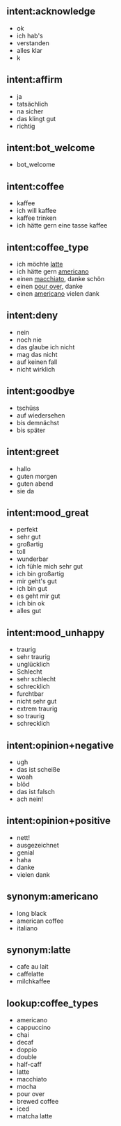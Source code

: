 ## intent:acknowledge
- ok
- ich hab's
- verstanden
- alles klar
- k

## intent:affirm
- ja
- tatsächlich
- na sicher
- das klingt gut
- richtig

## intent:bot_welcome
- bot_welcome

## intent:coffee
- kaffee
- ich will kaffee
- kaffee trinken
- ich hätte gern eine tasse kaffee

## intent:coffee_type
- ich möchte [latte](coffee_type)
- ich hätte gern [americano](coffee_type)
- einen [macchiato](coffee_type), danke schön
- einen [pour over](coffee_type), danke
- einen [americano](coffee_type) vielen dank

## intent:deny
- nein
- noch nie
- das glaube ich nicht
- mag das nicht
- auf keinen fall
- nicht wirklich

## intent:goodbye
- tschüss
- auf wiedersehen
- bis demnächst
- bis später

## intent:greet
- hallo
- guten morgen
- guten abend
- sie da

## intent:mood_great
- perfekt
- sehr gut
- großartig
- toll
- wunderbar
- ich fühle mich sehr gut
- ich bin großartig
- mir geht's gut
- ich bin gut
- es geht mir gut
- ich bin ok
- alles gut

## intent:mood_unhappy
- traurig
- sehr traurig
- unglücklich
- Schlecht
- sehr schlecht
- schrecklich
- furchtbar
- nicht sehr gut
- extrem traurig
- so traurig
- schrecklich

## intent:opinion+negative
- ugh
- das ist scheiße
- woah
- blöd
- das ist falsch
- ach nein!

## intent:opinion+positive
- nett!
- ausgezeichnet
- genial
- haha
- danke
- vielen dank

## synonym:americano
- long black
- american coffee
- italiano

## synonym:latte
- cafe au lait
- caffelatte
- milchkaffee

## lookup:coffee_types
- americano
- cappuccino
- chai
- decaf
- doppio
- double
- half-caff
- latte
- macchiato
- mocha
- pour over
- brewed coffee
- iced
- matcha latte
